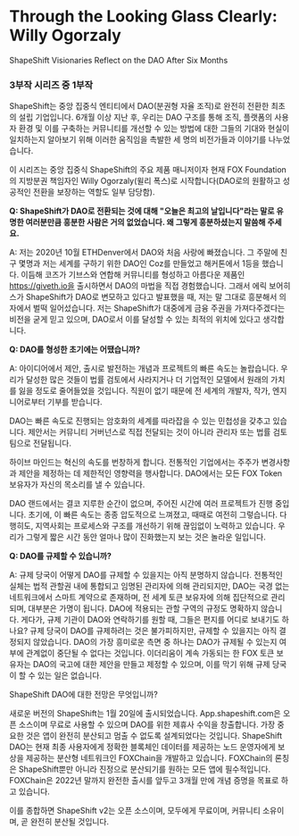 # Through the Looking Glass Clearly: Willy Ogorzaly

ShapeShift Visionaries Reflect on the DAO After Six Months

### 3부작 시리즈 중 1부작

ShapeShift는 중앙 집중식 엔티티에서 DAO(분권형 자율 조직)로 완전히 전환한 최초의 설립 기업입니다. 6개월 이상 지난 후, 우리는 DAO 구조를 통해 조직, 플랫폼의 사용자 환경 및 이를 구축하는 커뮤니티를 개선할 수 있는 방법에 대한 그들의 기대와 현실이 일치하는지 알아보기 위해 이러한 움직임을 촉발한 세 명의 비전가들과 이야기를 나누었습니다.

이 시리즈는 중앙 집중식 ShapeShift의 주요 제품 매니저이자 현재 FOX Foundation의 지방분권 책임자인 Willy Ogorzaly(윌리 폭스)로 시작합니다(DAO로의 원활하고 성공적인 전환을 보장하는 역할도 일부 담당함).

**Q: ShapeShift가 DAO로 전환되는 것에 대해 "오늘은 최고의 날입니다"라는 말로 유명한 여러분만큼 흥분한 사람은 거의 없었습니다. 왜 그렇게 흥분하셨는지 말씀해 주세요.**

A: 저는 2020년 10월 ETHDenver에서 DAO와 처음 사랑에 빠졌습니다. 그 주말에 친구 몇명과 저는 세계를 구하기 위한 DAO인 Coz를 만들었고 해커톤에서 1등을 했습니다. 이듬해 코즈가 기브스와 연합해 커뮤니티를 형성하고 아름다운 제품인 https://giveth.io을 출시하면서 DAO의 마법을 직접 경험했습니다. 그래서 에릭 보어히스가 ShapeShift가 DAO로 변모하고 있다고 발표했을 때, 저는 말 그대로 흥분해서 의자에서 벌떡 일어섰습니다. 저는 ShapeShift가 대중에게 금융 주권을 가져다주겠다는 비전을 굳게 믿고 있으며, DAO로서 이를 달성할 수 있는 최적의 위치에 있다고 생각합니다.

**Q: DAO를 형성한 초기에는 어땠습니까?**

A: 아이디어에서 제안, 출시로 발전하는 개념과 프로젝트의 빠른 속도는 놀랍습니다. 우리가 달성한 많은 것들이 법률 검토에서 사라지거나 더 기업적인 모델에서 원래의 가치를 잃을 정도로 줄어들었을 것입니다.  직원이 없기 때문에 전 세계의 개발자, 작가, 엔지니어로부터 기부를 받습니다. 

DAO는 빠른 속도로 진행되는 암호화의 세계를 따라잡을 수 있는 민첩성을 갖추고 있습니다. 제안서는 커뮤니티 거버넌스로 직접 전달되는 것이 아니라 관리자 또는 법률 검토 팀으로 전달됩니다. 

하이브 마인드는 혁신의 속도를 번창하게 합니다. 전통적인 기업에서는 주주가 변경사항과 제안을 제정하는 데 제한적인 영향력을 행사합니다. DAO에서는 모든 FOX Token 보유자가 자신의 목소리를 낼 수 있습니다.

DAO 랜드에서는 결코 지루한 순간이 없으며, 주어진 시간에 여러 프로젝트가 진행 중입니다. 초기에, 이 빠른 속도는 종종 압도적으로 느껴졌고, 때때로 여전히 그렇습니다. 다행히도, 지역사회는 프로세스와 구조를 개선하기 위해 끊임없이 노력하고 있습니다. 우리가 그렇게 짧은 시간 동안 얼마나 많이 진화했는지 보는 것은 놀라운 일입니다.

**Q: DAO를 규제할 수 있습니까?**

A: 규제 당국이 어떻게 DAO를 규제할 수 있을지는 아직 분명하지 않습니다. 전통적인 실체는 법적 관할권 내에 통합되고 임명된 관리자에 의해 관리되지만, DAO는 국경 없는 네트워크에서 스마트 계약으로 존재하며, 전 세계 토큰 보유자에 의해 집단적으로 관리되며, 대부분은 가명이 됩니다. DAO에 적용되는 관할 구역의 규정도 명확하지 않습니다. 게다가, 규제 기관이 DAO와 연락하기를 원할 때, 그들은 편지를 어디로 보내기도 하나요? 규제 당국이 DAO를 규제하려는 것은 불가피하지만, 규제할 수 있을지는 아직 결정되지 않았습니다. DAO의 가장 흥미로운 측면 중 하나는 DAO가 규제될 수 있는지 여부에 관계없이 중단될 수 없다는 것입니다. 이더리움이 계속 가동되는 한 FOX 토큰 보유자는 DAO의 국고에 대한 제안을 만들고 제정할 수 있으며, 이를 막기 위해 규제 당국이 할 수 있는 일은 없습니다. 

ShapeShift DAO에 대한 전망은 무엇입니까?

새로운 버전의 ShapeShift는 1월 20일에 출시되었습니다. App.shapeshift.com은 오픈 소스이며 무료로 사용할 수 있으며 DAO를 위한 제휴사 수익을 창출합니다. 가장 중요한 것은 앱이 완전히 분산되고 멈출 수 없도록 설계되었다는 것입니다. ShapeShift DAO는 현재 최종 사용자에게 정확한 블록체인 데이터를 제공하는 노드 운영자에게 보상을 제공하는 분산형 네트워크인 FOXChain을 개발하고 있습니다. FOXChain의 론칭은 ShapeShift뿐만 아니라 진정으로 분산되기를 원하는 모든 앱에 필수적입니다. FOXChain은 2022년 말까지 완전한 출시를 앞두고 3개월 만에 개념 증명을 목표로 하고 있습니다.

이를 종합하면 ShapeShift v2는 오픈 소스이며, 모두에게 무료이며, 커뮤니티 소유이며, 곧 완전히 분산될 것입니다.